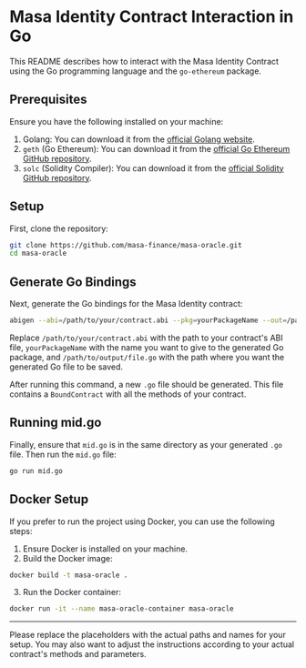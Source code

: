 # Masa Identity Contract Interaction in Go

This README describes how to interact with the Masa Identity Contract using the Go programming language and the `go-ethereum` package. 

## Prerequisites

Ensure you have the following installed on your machine:

1. Golang: You can download it from the [official Golang website](https://golang.org/dl/).
2. `geth` (Go Ethereum): You can download it from the [official Go Ethereum GitHub repository](https://github.com/ethereum/go-ethereum/wiki/geth).
3. `solc` (Solidity Compiler): You can download it from the [official Solidity GitHub repository](https://github.com/ethereum/solidity).

## Setup

First, clone the repository:

```bash
git clone https://github.com/masa-finance/masa-oracle.git
cd masa-oracle
```

## Generate Go Bindings

Next, generate the Go bindings for the Masa Identity contract:

```bash
abigen --abi=/path/to/your/contract.abi --pkg=yourPackageName --out=/path/to/output/file.go
```

Replace `/path/to/your/contract.abi` with the path to your contract's ABI file, `yourPackageName` with the name you want to give to the generated Go package, and `/path/to/output/file.go` with the path where you want the generated Go file to be saved.

After running this command, a new `.go` file should be generated. This file contains a `BoundContract` with all the methods of your contract.

## Running mid.go 

Finally, ensure that `mid.go` is in the same directory as your generated `.go` file. Then run the `mid.go` file:

```bash
go run mid.go
```

## Docker Setup

If you prefer to run the project using Docker, you can use the following steps:

1. Ensure Docker is installed on your machine.
2. Build the Docker image:

```bash
docker build -t masa-oracle .
```

3. Run the Docker container:

```bash
docker run -it --name masa-oracle-container masa-oracle
```

---

Please replace the placeholders with the actual paths and names for your setup. You may also want to adjust the instructions according to your actual contract's methods and parameters.